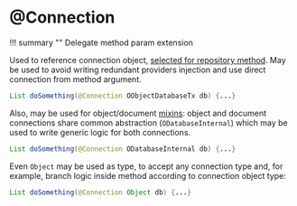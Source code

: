 # @Connection

!!! summary ""
    Delegate method param extension

Used to reference connection object, [selected for repository method](../../internals.md#repository-executor). May be used to
avoid writing redundant providers injection and use direct connection from method argument.

```java
List doSomething(@Connection OObjectDatabaseTx db) {...}
```

Also, may be used for object/document [mixins](../../mixins.md): object and document connections share common abstraction (`ODatabaseInternal`) which may be used to write generic logic for both connections.

```java
List doSomething(@Connection ODatabaseInternal db) {...}
```

Even `Object` may be used as type, to accept any connection type and, for example, branch logic inside method according to connection object type:

```java
List doSomething(@Connection Object db) {...}
```